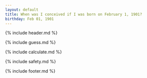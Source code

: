 ```yaml
---
layout: default
title: When was I conceived if I was born on February 1, 1901?
birthday: Feb 01, 1901
---
```


{% include header.md %}

{% include guess.md %}

{% include calculate.md %}

{% include safety.md %}

{% include footer.md %}



